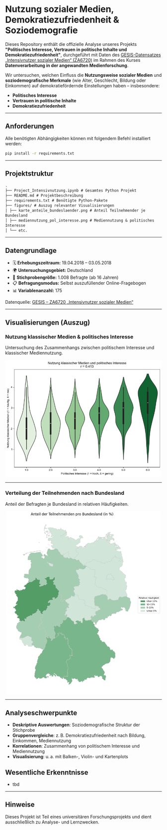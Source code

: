 # Nutzung sozialer Medien, Demokratiezufriedenheit & Soziodemografie

Dieses Repository enthält die offizielle Analyse unseres Projekts **"Politisches Interesse, Vertrauen in politische Inhalte und Demokratiezufriedenheit"**, durchgeführt mit Daten des [GESIS-Datensatzes „Intensivnutzer sozialer Medien“ (ZA6720)](https://search.gesis.org/research_data/ZA6720) im Rahmen des Kurses **Datenverarbeitung in der angewandten Medienforschung**.

Wir untersuchen, welchen Einfluss die **Nutzungsweise sozialer Medien** und **soziodemografische Merkmale** (wie Alter, Geschlecht, Bildung oder Einkommen) auf demokratiefördernde Einstellungen haben – insbesondere:

- **Politisches Interesse**
- **Vertrauen in politische Inhalte**
- **Demokratiezufriedenheit**

---

## Anforderungen

Alle benötigten Abhängigkeiten können mit folgendem Befehl installiert werden:

```bash
pip install -r requirements.txt
```

---

## Projektstruktur

```
.
├── Project_Intensivnutzung.ipynb # Gesamtes Python Projekt
├── README.md # Projektbeschreibung
├── requirements.txt # Benötigte Python-Pakete
├── figures/ # Auszug relevanter Visualisierungen
│ ├── karte_anteile_bundeslaender.png # Anteil Teilnehmender je Bundesland
│ ├── mediennutzung_pol_interesse.png # Mediennutzung & politisches Interesse
│ └── etc.
```

---

## Datengrundlage

- 🗓 **Erhebungszeitraum:** 19.04.2018 – 03.05.2018  
- 🌍 **Untersuchungsgebiet:** Deutschland  
- 👥 **Stichprobengröße:** 1.008 Befragte (ab 16 Jahren)  
- 📋 **Befragungsmodus:** Selbst auszufüllender Online-Fragebogen  
- 📊 **Variablenanzahl:** 175  

Datenquelle: [GESIS – ZA6720 „Intensivnutzer sozialer Medien“](https://search.gesis.org/research_data/ZA6720)

---

## Visualisierungen (Auszug)

### Nutzung klassischer Medien & politisches Interesse

Untersuchung des Zusammenhangs zwischen politischem Interesse und klassischer Mediennutzung.

<p align="center">
  <img src="figures/mediennutzung_pol_interesse.png" width="650"/>
</p>

---

### Verteilung der Teilnehmenden nach Bundesland

Anteil der Befragten je Bundesland in relativen Häufigkeiten.

<p align="center">
  <img src="figures/karte_anteile_bundeslaender.png" width="500"/>
</p>

---

## Analyseschwerpunkte

- **Deskriptive Auswertungen**: Soziodemografische Struktur der Stichprobe
- **Gruppenvergleiche**: z. B. Demokratiezufriedenheit nach Bildung, Einkommen, Mediennutzung
- **Korrelationen**: Zusammenhang von politischem Interesse und Mediennutzung
- **Visualisierung**: u. a. mit Balken-, Violin- und Kartenplots

## Wesentliche Erkenntnisse

- tbd


---

## Hinweise

Dieses Projekt ist Teil eines universitären Forschungsprojekts und dient ausschließlich zu Analyse- und Lernzwecken.  
